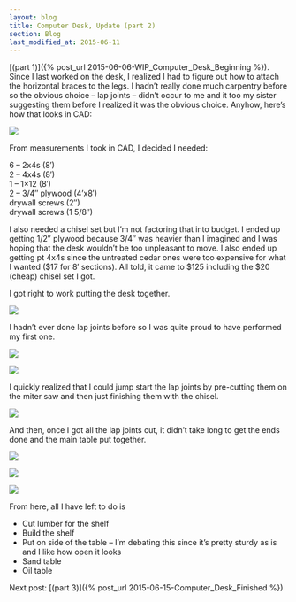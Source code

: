 ```yaml
---
layout: blog
title: Computer Desk, Update (part 2)
section: Blog
last_modified_at: 2015-06-11
---
```




[(part 1)]({% post_url 2015-06-06-WIP_Computer_Desk_Beginning %}). Since I last worked on the desk, I realized I had to figure out how to attach the horizontal braces to the legs.  I hadn’t really done much carpentry before so the obvious choice – lap joints – didn’t occur to me and it too my sister suggesting them before I realized it was the obvious choice.  Anyhow, here’s how that looks in CAD:

<a href="http://i.imgur.com/KyaPiEf.png"><img class="full" src="http://i.imgur.com/KyaPiEf.png" /></a>

From measurements I took in CAD, I decided I needed:

6 – 2x4s (8′)  
2 – 4x4s (8′)  
1 – 1×12 (8′)  
2 – 3/4″ plywood (4’x8′)  
drywall screws (2″)  
drywall screws (1 5/8″)

I also needed a chisel set but I’m not factoring that into budget.  I ended up getting 1/2″ plywood because 3/4″ was heavier than I imagined and I was hoping that the desk wouldn’t be too unpleasant to move.  I also ended up getting pt 4x4s since the untreated cedar ones were too expensive for what I wanted ($17 for 8′ sections).  All told, it came to $125 including the $20 (cheap) chisel set I got.

I got right to work putting the desk together.

<a href="http://i.imgur.com/hvDHsjg.jpg"><img class="half" src="http://i.imgur.com/hvDHsjg.jpg" /></a>

I hadn’t ever done lap joints before so I was quite proud to have performed my first one.

<a href="http://i.imgur.com/63WxlUZ.jpg"><img class="full" src="http://i.imgur.com/63WxlUZ.jpg" /></a>

<a href="http://i.imgur.com/1dGuWS2.jpg"><img class="full" src="http://i.imgur.com/1dGuWS2.jpg" /></a>

I quickly realized that I could jump start the lap joints by pre-cutting them on the miter saw and then just finishing them with the chisel.

<a href="http://i.imgur.com/OlCuzac.jpg"><img class="half" src="http://i.imgur.com/OlCuzac.jpg" /></a>

And then, once I got all the lap joints cut, it didn’t take long to get the ends done and the main table put together.

<a href="http://i.imgur.com/zOYKd63.jpg"><img class="full" src="http://i.imgur.com/zOYKd63.jpg" /></a>

<a href="http://i.imgur.com/b2FhsVb.jpg"><img class="full" src="http://i.imgur.com/b2FhsVb.jpg" /></a>

<a href="http://i.imgur.com/FxURxEW.jpg"><img class="full" src="http://i.imgur.com/FxURxEW.jpg" /></a>

From here, all I have left to do is

* Cut lumber for the shelf
* Build the shelf
* Put on side of the table – I’m debating this since it’s pretty sturdy as is and I like how open it looks
* Sand table
* Oil table

Next post: [(part 3)]({% post_url 2015-06-15-Computer_Desk_Finished %})